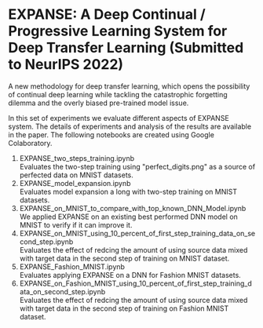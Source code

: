 # EXPANSE: A Deep Continual / Progressive Learning System for Deep Transfer Learning (Submitted to NeurIPS 2022)
A new methodology for deep transfer learning, which opens the possibility of continual deep learning while tackling the catastrophic forgetting dilemma and the overly biased pre-trained model issue.

In this set of experiments we evaluate different aspects of EXPANSE system. The details of experiments and analysis of the results are available in the paper. The following notebooks are created using Google Colaboratory. 

1) EXPANSE_two_steps_training.ipynb<br>
    Evaluates the two-step training using "perfect_digits.png" as a source of perfected data on MNIST datasets.
2) EXPANSE_model_expansion.ipynb<br>
    Evaluates model expansion a long with two-step training on MNIST datasets.
3) EXPANSE_on_MNIST_to_compare_with_top_known_DNN_Model.ipynb<br>
    We applied EXPANSE on an existing best performed DNN model on MNIST to verify if it can improve it.
4) EXPANSE_on_MNIST_using_10_percent_of_first_step_training_data_on_second_step.ipynb<br>
    Evaluates the effect of redcing the amount of using source data mixed with target data in the second step of training on MNIST dataset.
5) EXPANSE_Fashion_MNIST.ipynb<br>
    Evaluates applying EXPANSE on a DNN for Fashion MNIST datasets.
6) EXPANSE_on_Fashion_MNIST_using_10_percent_of_first_step_training_data_on_second_step.ipynb<br>
    Evaluates the effect of redcing the amount of using source data mixed with target data in the second step of training on Fashion MNIST dataset.
